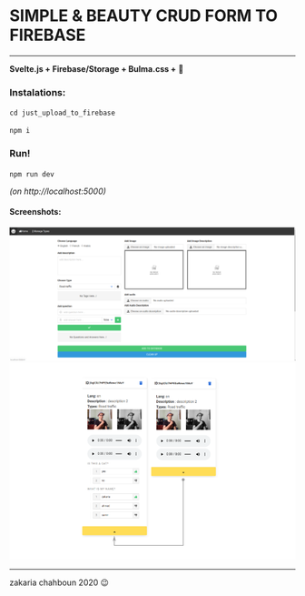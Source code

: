 # SIMPLE & BEAUTY CRUD FORM TO FIREBASE

------------------------------

**Svelte.js + Firebase/Storage + Bulma.css +** :revolving_hearts:

### Instalations:
`cd just_upload_to_firebase`


`npm i`

### Run!
`npm run dev`


*(on http://localhost:5000)*


#### Screenshots:

<img src='./screenshots/screenshot1.png' with='500px'>


<img src='./screenshots/screenshot2.png' with='500px'>

------------------------------

zakaria chahboun 2020 :wink:
